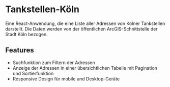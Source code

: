 # Tankstellen-Köln

Eine React-Anwendung, die eine Liste aller Adressen von Kölner Tankstellen darstellt. Die Daten werden von der öffentlichen ArcGIS-Schnittstelle der Stadt Köln bezogen.

## Features

- Suchfunktion zum Filtern der Adressen
- Anzeige der Adressen in einer übersichtlichen Tabelle mit Pagination und Sortierfunktion
- Responsive Design für mobile und Desktop-Geräte
